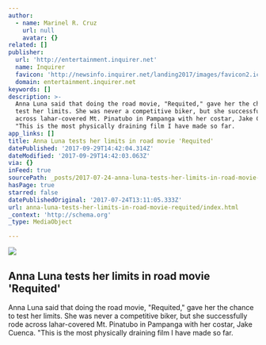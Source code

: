 ```yaml
---
author:
  - name: Marinel R. Cruz
    url: null
    avatar: {}
related: []
publisher:
  url: 'http://entertainment.inquirer.net'
  name: Inquirer
  favicon: 'http://newsinfo.inquirer.net/landing2017/images/favicon2.ico'
  domain: entertainment.inquirer.net
keywords: []
description: >-
  Anna Luna said that doing the road movie, "Requited," gave her the chance to
  test her limits. She was never a competitive biker, but she successfully rode
  across lahar-covered Mt. Pinatubo in Pampanga with her costar, Jake Cuenca.
  "This is the most physically draining film I have made so far.
app_links: []
title: Anna Luna tests her limits in road movie 'Requited'
datePublished: '2017-09-29T14:42:04.314Z'
dateModified: '2017-09-29T14:42:03.063Z'
via: {}
inFeed: true
sourcePath: _posts/2017-07-24-anna-luna-tests-her-limits-in-road-movie-requited.md
hasPage: true
starred: false
datePublishedOriginal: '2017-07-24T13:11:05.333Z'
url: anna-luna-tests-her-limits-in-road-movie-requited/index.html
_context: 'http://schema.org'
_type: MediaObject

---
```

<article style=""><img src="https://imgflo.herokuapp.com/graph/2b2431f8e7ba7b0/94cd4b59420b3a5cad8aa7844473d0c4/noop.jpg?input=http%3A%2F%2Fentertainment.inquirer.net%2Fwp-content%2Fblogs.dir%2F6%2Ffiles%2F2017%2F07%2Ft0723anna-luna2-600x400.jpg" /><h1>Anna Luna tests her limits in road movie 'Requited'</h1><p>Anna Luna said that doing the road movie, "Requited," gave her the chance to test her limits. She was never a competitive biker, but she successfully rode across lahar-covered Mt. Pinatubo in Pampanga with her costar, Jake Cuenca. "This is the most physically draining film I have made so far.</p></article>